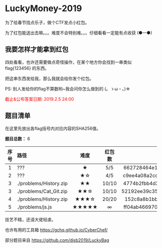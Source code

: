 # LuckyMoney-2019

为了给春节找点乐子，做个CTF发点小红包。

为了红包能送出去嘛。。。难度不会特别难。。。仔细看看一定能有点收获 (●—●)

## 我要怎样才能拿到红包

四处看看，也许还需要做点奇怪操作，在某个地方你会找到一串类似 f<!-- lag{He1e_ls_a_flag} -->lag{123456} 的东西。

把这串东西发给我，那么我就会给你发个红包。

PS: 别人发给你的flag不算数哟~我会问你怎么做到的 (。ゝω・。)☆

<p style="color:red">截止&公布答案日期: 2019.2.5 24:00</p>

## 题目清单

在这里先放出各flag括号内对应内容的SHA256值。

**题目总数：** 6

| 序号        | 路径    |  难度  | 红包数| SHA256 |
| :--------: | :-----  | :----:  | :----: | :----: |
| 1          | ??? |   ★     | 5/5|662728464e1f44c4432ad783b8f96525e8ab5c3f467167ec7cf591d97ffa2044|
| 2          | ??? |   ★☆   | 4/5|c9ee4a08a2cc820a43f3cb85f2650cd43a318bb9a39e028325c288e93bd7dfac|
| 3          |  ./problems/History.zip  |  ★★  |10/10|4774b2fbb4d35ac57a66f5c8cfe47e29f7911210544b6d76f729219b5ccb5b0a |
| 3          |  ./problems/Cat_Git.zip  |  ★★☆  |10/10| 52192ee39c35d7836cb73c50c8a5caccb2213e35c9ebc9571c04412a9f05387a |
| 4          |  ./problems/History.zip  |  ★★★☆  |20/20|152c8a8b1bbb2ef459dc241ce90aebd99bf4cab678734598bfe9f2ed21bc9f1f |
| 5          |  ./problems/js.js  |  ★★★★★  |∞|ff04ab4669705c43aed40019195524d056e1b77d404c269c2dce9fcff49e0a79 |

技艺不精，还请大佬轻虐。

也许有用的工具箱 https://gchq.github.io/CyberChef/

部分题目来自 https://github.com/djsb2019/LuckyBag 


